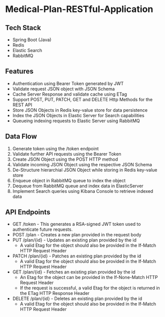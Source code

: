 # Medical-Plan-RESTful-Application
## Tech Stack
- Spring Boot (Java)
- Redis
- Elastic Search
- RabbitMQ

## Features
- Authentication using Bearer Token generated by JWT
- Validate request JSON object with JSON Schema
- Cache Server Response and validate cache using ETag
- Support POST, PUT, PATCH, GET and DELETE Http Methods for the REST API
- Store JSON Objects in Redis key-value store for data persistence
- Index the JSON Objects in Elastic Server for Search capabilities
- Queueing indexing requests to Elastic Server using RabbitMQ

## Data Flow
1. Generate token using the /token endpoint
2. Validate further API requests using the Bearer Token
3. Create JSON Object using the POST HTTP method
4. Validate incoming JSON Object using the respective JSON Schema
5. De-Structure hierarchial JSON Object while storing in Redis key-value store
6. Enqueue object in RabbitMQ queue to index the object
7. Dequeue from RabbitMQ queue and index data in ElasticServer
8. Implement Search queries using Kibana Console to retrieve indexed data

## API Endpoints
- GET /token - This generates a RSA-signed JWT token used to authenticate future requests.
- POST /plan - Creates a new plan provided in the request body
- PUT /plan/{id} - Updates an existing plan provided by the id
  - A valid Etag for the object should also be provided in the If-Match HTTP Request Header
- PATCH /plan/{id} - Patches an existing plan provided by the id
  - A valid Etag for the object should also be provided in the If-Match HTTP Request Header
- GET /plan/{id} - Fetches an existing plan provided by the id
  - An Etag for the object can be provided in the If-None-Match HTTP Request Header
  - If the request is successful, a valid Etag for the object is returned in the ETag HTTP Response Header
- DELETE /plan/{id} - Deletes an existing plan provided by the id
  - A valid Etag for the object should also be provided in the If-Match HTTP Request Header
